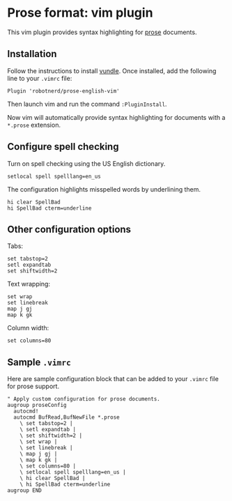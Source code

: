 # Prose format: vim plugin

This vim plugin provides syntax highlighting for
[prose](https://github.com/RobotNerd/prose-english-format) documents.

## Installation

Follow the instructions to install
[vundle](https://github.com/VundleVim/Vundle.vim). Once installed,
add the following line to your `.vimrc` file:

```
Plugin 'robotnerd/prose-english-vim'
```

Then launch vim and run the command `:PluginInstall`.

Now vim will automatically provide syntax highlighting for documents
with a `*.prose` extension.

## Configure spell checking

Turn on spell checking using the US English dictionary.

```viml
setlocal spell spelllang=en_us
```

The configuration highlights misspelled words by underlining them.

```viml
hi clear SpellBad
hi SpellBad cterm=underline
```

## Other configuration options

Tabs:
```viml
set tabstop=2
setl expandtab
set shiftwidth=2
```

Text wrapping:
```viml
set wrap
set linebreak
map j gj
map k gk
```

Column width:
```viml
set columns=80
```

## Sample `.vimrc`

Here are sample configuration block that can be added to your `.vimrc`
file for prose support.

```viml
" Apply custom configuration for prose documents.
augroup proseConfig
  autocmd!
  autocmd BufRead,BufNewFile *.prose
    \ set tabstop=2 |
    \ setl expandtab |
    \ set shiftwidth=2 |
    \ set wrap |
    \ set linebreak |
    \ map j gj |
    \ map k gk |
    \ set columns=80 |
    \ setlocal spell spelllang=en_us |
    \ hi clear SpellBad |
    \ hi SpellBad cterm=underline
augroup END
```

